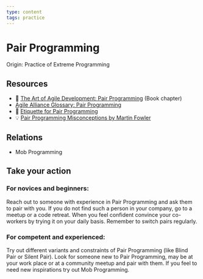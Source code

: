 ```yaml
---
type: content
tags: practice
---
```

# Pair Programming


Origin: Practice of Extreme Programming

## Resources

* :book: [The Art of Agile Development: Pair Programming](https://www.jamesshore.com/Agile-Book/pair_programming.html) (Book chapter)
* [Agile Alliance Glossary: Pair Programming](https://www.agilealliance.org/glossary/pairing)
* :gem: [Etiquette for Pair Programming](https://dzone.com/articles/etiquette-for-pair-programming)
* :bulb: [Pair Programming Misconceptions by Martin Fowler](https://martinfowler.com/bliki/PairProgrammingMisconceptions.html)

## Relations

* Mob Programming

## Take your action

### For novices and beginners:

Reach out to someone with experience in Pair Programming and ask them to pair with you.
If you do not find such a person in your company, go to a meetup or a code retreat.
When you feel confident convince your co-workers by trying it on your daily basis.
Remember to switch pairs regularly.

### For competent and experienced:

Try out different variants and constraints of Pair Programming (like Blind Pair or Silent Pair).
Look for someone new to Pair Programming, may be at your work place or at a community meetup and pair with them.
If you feel to need new inspirations try out Mob Programming.
